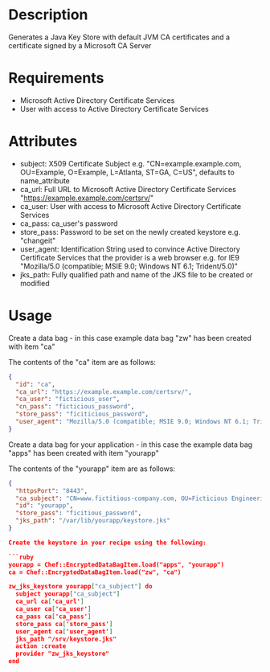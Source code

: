Description
===========

Generates a Java Key Store with default JVM CA certificates and a certificate signed by a Microsoft CA Server

Requirements
============

* Microsoft Active Directory Certificate Services
* User with access to Active Directory Certificate Services

Attributes
==========

* subject: X509 Certificate Subject e.g. "CN=example.example.com, OU=Example, O=Example, L=Atlanta, ST=GA, C=US", defaults to name_attribute
* ca_url: Full URL to Microsoft Active Directory Certificate Services "https://example.example.com/certsrv/"
* ca_user: User with access to Microsoft Active Directory Certificate Services
* ca_pass: ca_user's password
* store_pass: Password to be set on the newly created keystore e.g. "changeit"
* user_agent: Identification String used to convince Active Directory
  Certificate Services that the provider is a web browser e.g. for IE9 "Mozilla/5.0 (compatible; MSIE 9.0; Windows NT 6.1; Trident/5.0)"
* jks_path: Fully qualified path and name of the JKS file to be created or modified

Usage
=====
Create a data bag - in this case example data bag "zw" has been created with item "ca"

The contents of the "ca" item are as follows:

```json
{
  "id": "ca",
  "ca_url": "https://example.example.com/certsrv/",
  "ca_user": "ficticious_user",
  "cn_pass": "ficticious_password",
  "store_pass": "ficiticious_password",
  "user_agent": "Mozilla/5.0 (compatible; MSIE 9.0; Windows NT 6.1; Trident/5.0)"
}
```

Create a data bag for your application - in this case the example data bag "apps" has been created with item "yourapp"

The contents of the "yourapp" item are as follows:
```json
{
  "httpsPort": "8443",
  "ca_subject": "CN=www.fictitious-company.com, OU=Ficticious Engineering, O=Ficticious Company, L=Atlanta, ST=GA, C=US",
  "id": "yourapp",
  "store_pass": "ficitious_password",
  "jks_path": "/var/lib/yourapp/keystore.jks"
}

Create the keystore in your recipe using the following:

```ruby
yourapp = Chef::EncryptedDataBagItem.load("apps", "yourapp")
ca = Chef::EncryptedDataBagItem.load("zw", "ca")

zw_jks_keystore yourapp["ca_subject"] do
  subject yourapp["ca_subject"]
  ca_url ca['ca_url']
  ca_user ca['ca_user']
  ca_pass ca['ca_pass']
  store_pass ca['store_pass']
  user_agent ca['user_agent']
  jks_path "/srv/keystore.jks"
  action :create
  provider "zw_jks_keystore"
end
```

